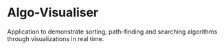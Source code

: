 # Algo-Visualiser
Application to demonstrate sorting, path-finding and searching algorithms through visualizations in real time.
